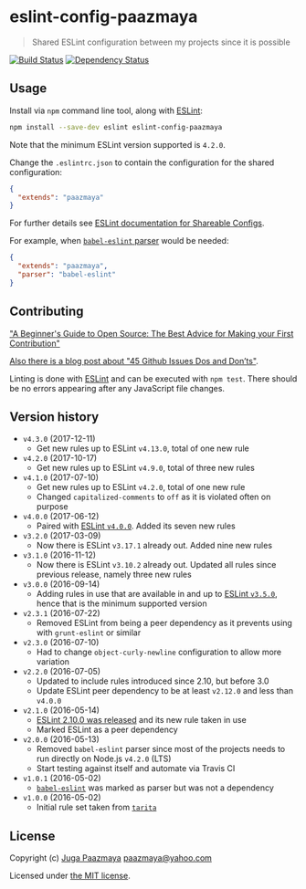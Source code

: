 # eslint-config-paazmaya

> Shared ESLint configuration between my projects since it is possible

[![Build Status](https://travis-ci.org/paazmaya/eslint-config-paazmaya.svg?branch=master)](https://travis-ci.org/paazmaya/eslint-config-paazmaya)
[![Dependency Status](https://gemnasium.com/badges/github.com/paazmaya/eslint-config-paazmaya.svg)](https://gemnasium.com/github.com/paazmaya/eslint-config-paazmaya)

## Usage

Install via `npm` command line tool, along with [ESLint](http://eslint.org/):

```sh
npm install --save-dev eslint eslint-config-paazmaya
```

Note that the minimum ESLint version supported is `4.2.0`.

Change the `.eslintrc.json` to contain the configuration for the shared configuration:

```json
{
  "extends": "paazmaya"
}
```

For further details see [ESLint documentation for Shareable Configs](http://eslint.org/docs/developer-guide/shareable-configs).

For example, when [`babel-eslint` parser](https://github.com/babel/babel-eslint) would be needed:

```json
{
  "extends": "paazmaya",
  "parser": "babel-eslint"
}
```

## Contributing

["A Beginner's Guide to Open Source: The Best Advice for Making your First Contribution"](http://www.erikaheidi.com/blog/a-beginners-guide-to-open-source-the-best-advice-for-making-your-first-contribution/)

[Also there is a blog post about "45 Github Issues Dos and Don’ts"](https://davidwalsh.name/45-github-issues-dos-donts).

Linting is done with [ESLint](http://eslint.org) and can be executed with `npm test`.
There should be no errors appearing after any JavaScript file changes.

## Version history

* `v4.3.0` (2017-12-11)
  - Get new rules up to ESLint `v4.13.0`, total of one new rule
* `v4.2.0` (2017-10-17)
  - Get new rules up to ESLint `v4.9.0`, total of three new rules
* `v4.1.0` (2017-07-10)
  - Get new rules up to ESLint `v4.2.0`, total of one new rule
  - Changed `capitalized-comments` to `off` as it is violated often on purpose
* `v4.0.0` (2017-06-12)
  - Paired with [ESLint `v4.0.0`](http://eslint.org/blog/2017/06/eslint-v4.0.0-released). Added its seven new rules
* `v3.2.0` (2017-03-09)
  - Now there is ESLint `v3.17.1` already out. Added nine new rules
* `v3.1.0` (2016-11-12)
  - Now there is ESLint `v3.10.2` already out. Updated all rules since previous release, namely three new rules
* `v3.0.0` (2016-09-14)
  - Adding rules in use that are available in and up to [ESLint `v3.5.0`](http://eslint.org/blog/2016/09/eslint-v3.5.0-released), hence that is the minimum supported version
* `v2.3.1` (2016-07-22)
  - Removed ESLint from being a peer dependency as it prevents using with `grunt-eslint` or similar
* `v2.3.0` (2016-07-10)
  - Had to change `object-curly-newline` configuration to allow more variation
* `v2.2.0` (2016-07-05)
  - Updated to include rules introduced since 2.10, but before 3.0
  - Update ESLint peer dependency to be at least `v2.12.0` and less than `v4.0.0`
* `v2.1.0` (2016-05-14)
  - [ESLint 2.10.0 was released](http://eslint.org/blog/2016/05/eslint-v2.10.0-released) and its new rule taken in use
  - Marked ESLint as a peer dependency
* `v2.0.0` (2016-05-13)
  - Removed `babel-eslint` parser since most of the projects needs to run directly on Node.js `v4.2.0` (LTS)
  - Start testing against itself and automate via Travis CI
* `v1.0.1` (2016-05-02)
  - [`babel-eslint`](https://github.com/babel/babel-eslint) was marked as parser but was not a dependency
* `v1.0.0` (2016-05-02)
  - Initial rule set taken from [`tarita`](https://github.com/paazmaya/tarita)

## License

Copyright (c) [Juga Paazmaya](https://paazmaya.fi) <paazmaya@yahoo.com>

Licensed under [the MIT license](./LICENSE).
